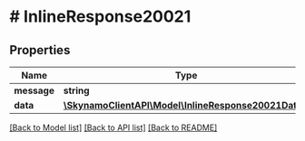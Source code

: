 # # InlineResponse20021

## Properties

Name | Type | Description | Notes
------------ | ------------- | ------------- | -------------
**message** | **string** |  | [optional]
**data** | [**\SkynamoClientAPI\Model\InlineResponse20021Data[]**](InlineResponse20021Data.md) |  | [optional]

[[Back to Model list]](../../README.md#models) [[Back to API list]](../../README.md#endpoints) [[Back to README]](../../README.md)
